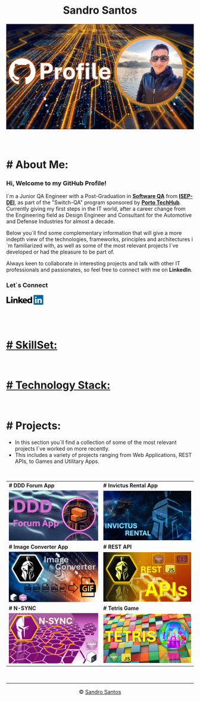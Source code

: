 <h1 align="center">Sandro Santos</h1>

<h4 align="center">

<img src="./docs/img_project_covers/COVER_PROFILE.gif" alt="Profile" title="Profile" width="1000px">

</h4>

<br>

# **# About Me:**

### **Hi, Welcome to my GitHub Profile!**

I´m a Junior QA Engineer with a Post-Graduation in **<abbr title="Software Quality Assurance">Software QA</abbr>** from **<a href="https://www.isep.ipp.pt/Department/Department/14">ISEP-DEI</a>**, as part of the "Switch-QA" program sponsored by **<a href="https://portotechhub.com/">Porto TechHub</a>**. Currently giving my first steps in the IT world, after a career change from the Engineering field as Design Engineer and Consultant for the Automotive and Defense Industries for almost a decade.

Below you´ll find some complementary information that will give a more indepth view of the technologies, frameworks, principles and architectures i´m familiarized with, as well as some of the most relevant projects I´ve developed or had the pleasure to be part of.

Always keen to collaborate in interesting projects and talk with other IT professionals and passionates, so feel free to connect with me on **LinkedIn**.

### **Let´s Connect**

<a href="https://www.linkedin.com/in/sandro-santos-a9768719/" ><img src="./docs/img_tech_stack_logos/linkedin.gif" alt="LinkedIn" title="LinkedIn" width="100px"></a>

<br>
<br>

# [# SkillSet:](./docs/aux_docs/skillset.md)

<br>

# [# Technology Stack:](./docs/aux_docs/tech_stack.md)

<br>

# # Projects:

- In this section you´ll find a collection of some of the most relevant projects I´ve worked on more recently.
- This includes a variety of projects ranging from Web Applications, REST APIs, to Games and Utilitary Apps.

<br>

|                                                                                                                                     |                                                                                                                                             |
| ----------------------------------------------------------------------------------------------------------------------------------- | ------------------------------------------------------------------------------------------------------------------------------------------- |
| **# DDD Forum App**                                                                                                                 | **# Invictus Rental App**                                                                                                                   |
| <img src="./docs/img_project_covers/COVER_PROJECT_DDD-FORUM-APP.gif" alt="DDD Forum App" title="DDD Forum App" width="300px">       | <img src="./docs/img_project_covers/COVER_PROJECT_INVICTUS_RENTAL.gif" alt="Invictus Rental App" title="Invictus Rental App" width="300px"> |
| **# Image Converter App**                                                                                                           | **# REST API**                                                                                                                              |
| <img src="./docs/img_project_covers/COVER_PROJECT_IMAGE_CONVERTER.gif" alt="Image Converter" title="Image Converter" width="300px"> | <img src="./docs/img_project_covers/COVER_PROJECT_REST-API.gif" alt="REST API" title="REST API" width="300px">                              |
| **# N-SYNC**                                                                                                                        | **# Tetris Game**                                                                                                                           |
| <img src="./docs/img_project_covers/COVER_PROJECT_N-SYNC.gif" alt="N-SYNC" title="N-SYNC" width="300px">                            | <img src="./docs/img_project_covers/COVER_PROJECT_TETRIS-GAME.gif" alt="Tetris Game" title="Tetris Game" width="300px">                     |

<br>
<hr>

<p align="center">&copy;&nbsp;<a href="https://github.com/sandroffdsantos">Sandro Santos</a></p>
